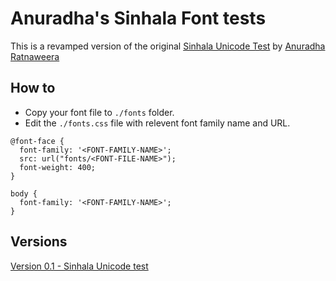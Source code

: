 # Anuradha's Sinhala Font tests

This is a revamped version of the original [Sinhala Unicode Test](https://www.sayura.net/anuradha/sinhala/unicode/test/) by [Anuradha Ratnaweera](https://www.sayura.net/anuradha/)

## How to

- Copy your font file to `./fonts` folder.
- Edit the `./fonts.css` file with relevent font family name and URL.

```
@font-face {
  font-family: '<FONT-FAMILY-NAME>';
  src: url("fonts/<FONT-FILE-NAME>");
  font-weight: 400;
}

body {
  font-family: '<FONT-FAMILY-NAME>';
}

```

## Versions
[Version 0.1 - Sinhala Unicode test](http://www.sayura.net/anuradha/sinhala/unicode/test/sinhala-unicode-test.tar.gz)

